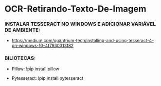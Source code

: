 # OCR-Retirando-Texto-De-Imagem

### INSTALAR TESSERACT NO WINDOWS E ADICIONAR VARIÁVEL DE AMBIENTE: 
- https://medium.com/quantrium-tech/installing-and-using-tesseract-4-on-windows-10-4f7930313f82

### BILIOTECAS:
- Pillow: !pip install pillow

- Pytesseract: !pip install pytesseract
